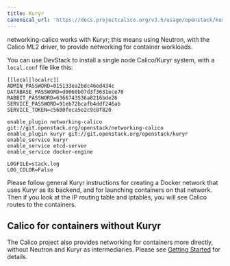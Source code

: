 ```yaml
---
title: Kuryr
canonical_url: 'https://docs.projectcalico.org/v3.5/usage/openstack/kuryr'
---
```


networking-calico works with Kuryr; this means using Neutron, with the Calico
ML2 driver, to provide networking for container workloads.

You can use DevStack to install a single node Calico/Kuryr system, with a
`local.conf` file like this:

    [[local|localrc]]
    ADMIN_PASSWORD=015133ea2bdc46ed434c
    DATABASE_PASSWORD=d0060b07d3f3631ece78
    RABBIT_PASSWORD=6366743536a8216bde26
    SERVICE_PASSWORD=91eb72bcafb4ddf246ab
    SERVICE_TOKEN=c5680feca5e2c9c8f820

    enable_plugin networking-calico git://git.openstack.org/openstack/networking-calico
    enable_plugin kuryr git://git.openstack.org/openstack/kuryr
    enable_service kuryr
    enable_service etcd-server
    enable_service docker-engine

    LOGFILE=stack.log
    LOG_COLOR=False

Please follow general Kuryr instructions for creating a Docker network that
uses Kuryr as its backend, and for launching containers on that network.  Then
if you look at the IP routing table and iptables, you will see Calico routes to
the containers.

Calico for containers without Kuryr
-----------------------------------

The Calico project also provides networking for containers more directly,
without Neutron and Kuryr as intermediaries.  Please see [Getting
Started]({{site.baseurl}}/{{page.version}}/getting-started) for details.
